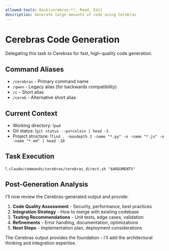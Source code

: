 ```yaml
---
allowed-tools: Bash(cerebras:*), Read, Edit
description: Generate large amounts of code using Cerebras
---
```


# Cerebras Code Generation

Delegating this task to Cerebras for fast, high-quality code generation.

## Command Aliases
- `/cerebras` - Primary command name
- `/qwen` - Legacy alias (for backwards compatibility)
- `/c` - Short alias
- `/cereb` - Alternative short alias

## Current Context
- Working directory: !`pwd`
- Git status: !`git status --porcelain | head -5`
- Project structure: !`find . -maxdepth 2 -name "*.py" -o -name "*.js" -o -name "*.md" | head -10`

## Task Execution

!`.claude/commands/cerebras/cerebras_direct.sh "$ARGUMENTS"`

## Post-Generation Analysis

I'll now review the Cerebras-generated output and provide:

1. **Code Quality Assessment** - Security, performance, best practices
2. **Integration Strategy** - How to merge with existing codebase  
3. **Testing Recommendations** - Unit tests, edge cases, validation
4. **Refinements** - Error handling, documentation, optimizations
5. **Next Steps** - Implementation plan, deployment considerations

The Cerebras output provides the foundation - I'll add the architectural thinking and integration expertise.